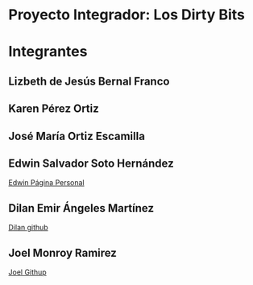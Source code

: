 # Proyecto Integrador: Los Dirty Bits

# Integrantes

## Lizbeth de Jesús Bernal Franco 

## Karen Pérez Ortiz 

## José María Ortiz Escamilla

## Edwin Salvador Soto Hernández
[Edwin Página Personal](https://edwinsotohz.github.io/)
## Dilan Emir Ángeles Martínez

[Dilan github](https://dangeles05.github.io)

## Joel Monroy Ramirez
[Joel Githup](https://github.com/joel-itsoeh)
